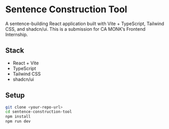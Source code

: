 # Sentence Construction Tool

A sentence-building React application built with Vite + TypeScript, Tailwind CSS, and shadcn/ui. This is a submission for CA MONK’s Frontend Internship.

## Stack

- React + Vite
- TypeScript
- Tailwind CSS
- shadcn/ui

## Setup

```bash
git clone <your-repo-url>
cd sentence-construction-tool
npm install
npm run dev
